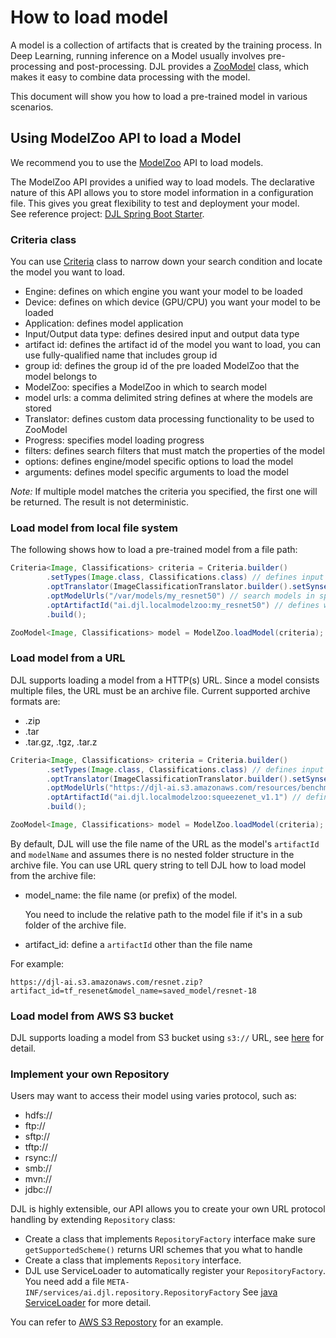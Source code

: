 # How to load model

A model is a collection of artifacts that is created by the training process.
In Deep Learning, running inference on a Model usually involves pre-processing and post-processing.
DJL provides a [ZooModel](https://javadoc.io/static/ai.djl/api/0.6.0/index.html?ai/djl/repository/zoo/ZooModel.html) 
class, which makes it easy to combine data processing with the model.

This document will show you how to load a pre-trained model in various scenarios.

## Using ModelZoo API to load a Model

We recommend you to use the [ModelZoo](https://javadoc.io/static/ai.djl/api/0.6.0/index.html?ai/djl/repository/zoo/ModelZoo.html)
API to load models.

The ModelZoo API provides a unified way to load models. The declarative nature of this API allows you to store model
information in a configuration file. This gives you great flexibility to test and deployment your model.  
See reference project: [DJL Spring Boot Starter](https://github.com/awslabs/djl-spring-boot-starter#spring-djl-mxnet-autoconfiguration). 

### Criteria class

You can use [Criteria](https://javadoc.io/static/ai.djl/api/0.6.0/index.html?ai/djl/repository/zoo/Criteria.html) class 
to narrow down your search condition and locate the model you want to load.

- Engine: defines on which engine you want your model to be loaded
- Device: defines on which device (GPU/CPU) you want your model to be loaded
- Application: defines model application
- Input/Output data type: defines desired input and output data type
- artifact id: defines the artifact id of the model you want to load, you can use fully-qualified name that includes group id
- group id: defines the group id of the pre loaded ModelZoo that the model belongs to
- ModelZoo: specifies a ModelZoo in which to search model
- model urls: a comma delimited string defines at where the models are stored 
- Translator: defines custom data processing functionality to be used to ZooModel
- Progress: specifies model loading progress
- filters: defines search filters that must match the properties of the model
- options: defines engine/model specific options to load the model
- arguments: defines model specific arguments to load the model

*Note:* If multiple model matches the criteria you specified, the first one will be returned. The result is not deterministic.

### Load model from local file system

The following shows how to load a pre-trained model from a file path:
```java
Criteria<Image, Classifications> criteria = Criteria.builder()
        .setTypes(Image.class, Classifications.class) // defines input and output data type
        .optTranslator(ImageClassificationTranslator.builder().setSynsetArtifactName("synset.txt").build())
        .optModelUrls("/var/models/my_resnet50") // search models in specified path
        .optArtifactId("ai.djl.localmodelzoo:my_resnet50") // defines which model to load
        .build();

ZooModel<Image, Classifications> model = ModelZoo.loadModel(criteria);
```

### Load model from a URL

DJL supports loading a model from a HTTP(s) URL. Since a model consists multiple files, the URL must be
an archive file. Current supported archive formats are:
- .zip
- .tar
- .tar.gz, .tgz, .tar.z

```java
Criteria<Image, Classifications> criteria = Criteria.builder()
        .setTypes(Image.class, Classifications.class) // defines input and output data type
        .optTranslator(ImageClassificationTranslator.builder().setSynsetArtifactName("synset.txt").build())
        .optModelUrls("https://djl-ai.s3.amazonaws.com/resources/benchmark/squeezenet_v1.1.tar.gz") // search models in specified path
        .optArtifactId("ai.djl.localmodelzoo:squeezenet_v1.1") // defines which model to load
        .build();

ZooModel<Image, Classifications> model = ModelZoo.loadModel(criteria);
```

By default, DJL will use the file name of the URL as the model's `artifactId` and `modelName` and assumes there
is no nested folder structure in the archive file.
You can use URL query string to tell DJL how to load model from the archive file:
- model_name: the file name (or prefix) of the model.

    You need to include the relative path to the model file if it's in a sub folder of the archive file. 
- artifact_id: define a `artifactId` other than the file name

For example:
```
https://djl-ai.s3.amazonaws.com/resnet.zip?artifact_id=tf_resenet&model_name=saved_model/resnet-18
```

### Load model from AWS S3 bucket
DJL supports loading a model from S3 bucket using `s3://` URL, see [here](../3rdparty/aws-ai/README.md) for detail.

### Implement your own Repository
Users may want to access their model using varies protocol, such as:
- hdfs://
- ftp://
- sftp://
- tftp://
- rsync://
- smb://
- mvn://
- jdbc://

DJL is highly extensible, our API allows you to create your own URL protocol handling by extending `Repository` class:
- Create a class that implements `RepositoryFactory` interface
    make sure `getSupportedScheme()` returns URI schemes that you what to handle
- Create a class that implements `Repository` interface.
- DJL use ServiceLoader to automatically register your `RepositoryFactory`. You need add a file `META-INF/services/ai.djl.repository.RepositoryFactory`
    See [java ServiceLoader](https://docs.oracle.com/javase/9/docs/api/java/util/ServiceLoader.html) for more detail.

You can refer to [AWS S3 Repostory](../3rdparty/aws-ai/README.md) for an example.
